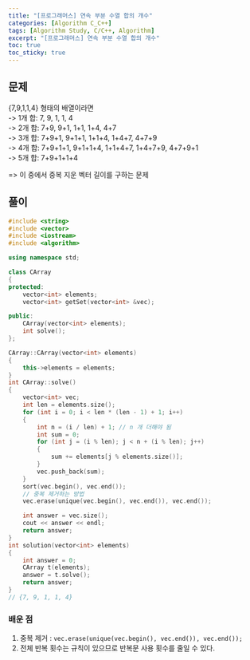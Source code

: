 ```yaml
---
title: "[프로그래머스] 연속 부분 수열 합의 개수"
categories: [Algorithm C_C++]
tags: [Algorithm Study, C/C++, Algorithm]
excerpt: "[프로그래머스] 연속 부분 수열 합의 개수"
toc: true
toc_sticky: true
---
```


## 문제

{7,9,1,1,4} 형태의 배열이라면 <br>
-> 1개 합: 7, 9, 1, 1, 4 <br>
-> 2개 합: 7+9, 9+1, 1+1, 1+4, 4+7 <br>
-> 3개 합: 7+9+1, 9+1+1, 1+1+4, 1+4+7, 4+7+9 <br>
-> 4개 합: 7+9+1+1, 9+1+1+4, 1+1+4+7, 1+4+7+9, 4+7+9+1 <br>
-> 5개 합: 7+9+1+1+4 <br>

=> 이 중에서 중복 지운 벡터 길이를 구하는 문제

## 풀이

```cpp
#include <string>
#include <vector>
#include <iostream>
#include <algorithm>

using namespace std;

class CArray
{
protected:
    vector<int> elements;
    vector<int> getSet(vector<int> &vec);

public:
    CArray(vector<int> elements);
    int solve();
};

CArray::CArray(vector<int> elements)
{
    this->elements = elements;
}
int CArray::solve()
{
    vector<int> vec;
    int len = elements.size();
    for (int i = 0; i < len * (len - 1) + 1; i++)
    {
        int n = (i / len) + 1; // n 개 더해야 됨
        int sum = 0;
        for (int j = (i % len); j < n + (i % len); j++)
        {
            sum += elements[j % elements.size()];
        }
        vec.push_back(sum);
    }
    sort(vec.begin(), vec.end());
    // 중복 제거하는 방법
    vec.erase(unique(vec.begin(), vec.end()), vec.end());

    int answer = vec.size();
    cout << answer << endl;
    return answer;
}
int solution(vector<int> elements)
{
    int answer = 0;
    CArray t(elements);
    answer = t.solve();
    return answer;
}
// {7, 9, 1, 1, 4}
```

### 배운 점

1. 중복 제거 : `vec.erase(unique(vec.begin(), vec.end()), vec.end());`
2. 전체 반복 횟수는 규칙이 있으므로 반복문 사용 횟수를 줄일 수 있다.

